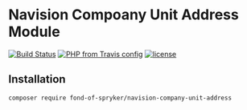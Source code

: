 # Navision Compoany Unit Address Module
[![Build Status](https://travis-ci.org/fond-of/spryker-navision-company-unit-address.svg?branch=master)](https://travis-ci.org/fond-of/spryker-navision-company-unit-address)
[![PHP from Travis config](https://img.shields.io/travis/php-v/fond-of/spryker-navision-company-unit-address.svg)](https://php.net/)
[![license](https://img.shields.io/github/license/fond-of/spryker-navision-company-unit-address.svg)](https://packagist.org/packages/fond-of-spryker/navision-company-unit-address)

## Installation

```
composer require fond-of-spryker/navision-company-unit-address
```
